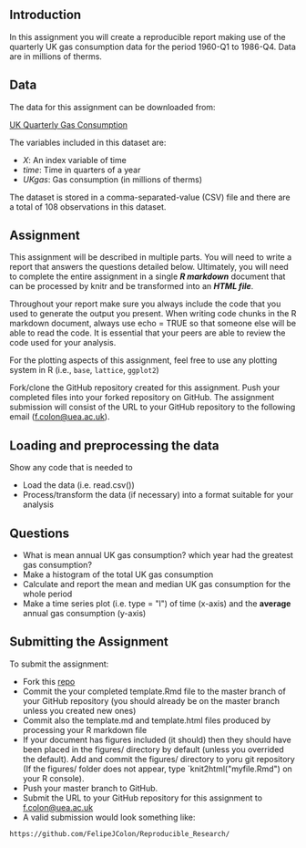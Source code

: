 ## Introduction

In this assignment you will create a reproducible report 
making use of the quarterly UK gas consumption data for the period
1960-Q1 to 1986-Q4. Data are in millions of therms.

## Data
The data for this assignment can be downloaded from:

[UK Quarterly Gas Consumption](https://vincentarelbundock.github.io/Rdatasets/csv/datasets/UKgas.csv)

The variables included in this dataset are:

  - *X*: An index variable of time
  - *time*: Time in quarters of a year
  - *UKgas*: Gas consumption (in millions of therms)

The dataset is stored in a comma-separated-value (CSV) file and there are a total of 108 observations in this dataset.

## Assignment

This assignment will be described in multiple parts. You will need
to write a report that answers the questions detailed below. Ultimately, 
you will need to complete the entire assignment in a single **_R markdown_**
document that can be processed by knitr and be transformed into an 
**_HTML file_**.

Throughout your report make sure you always include the code that you used 
to generate the output you present. When writing code chunks in the R markdown 
document, always use echo = TRUE so that someone else will be able to read 
the code. It is essential that your peers are able to review the code used for 
your analysis.

For the plotting aspects of this assignment, feel free to use any plotting 
system in R (i.e., `base`, `lattice`, `ggplot2`)

Fork/clone the GitHub repository created for this assignment. Push your 
completed files into your forked repository on GitHub. The assignment 
submission will consist of the URL to your GitHub repository to the
following email (f.colon@uea.ac.uk).

## Loading and preprocessing the data
Show any code that is needed to

  - Load the data (i.e. read.csv())
  - Process/transform the data (if necessary) into a format suitable for your analysis

## Questions

- What is mean annual UK gas consumption? which year had the greatest gas consumption?
- Make a histogram of the total UK gas consumption
- Calculate and report the mean and median UK gas consumption for the whole period
- Make a time series plot (i.e. type = "l") of time (x-axis) and the **average** annual gas consumption (y-axis)

## Submitting the Assignment

To submit the assignment:

- Fork this [repo](https://github.com/FelipeJColon/Reproducible_Research/)
- Commit the your completed template.Rmd file to the master branch of your GitHub 
repository (you should already be on the master branch unless you created new ones)
- Commit also the template.md and template.html files produced by processing your 
R markdown file
- If your document has figures included (it should) then they should have been 
placed in the figures/ directory by default (unless you overrided the default). 
Add and commit the figures/ directory to yoru git repository (If the figures/ folder
does not appear, type `knit2html("myfile.Rmd") on your R console).
- Push your master branch to GitHub.
- Submit the URL to your GitHub repository for this assignment to f.colon@uea.ac.uk
- A valid submission would look something like:

`https://github.com/FelipeJColon/Reproducible_Research/`




